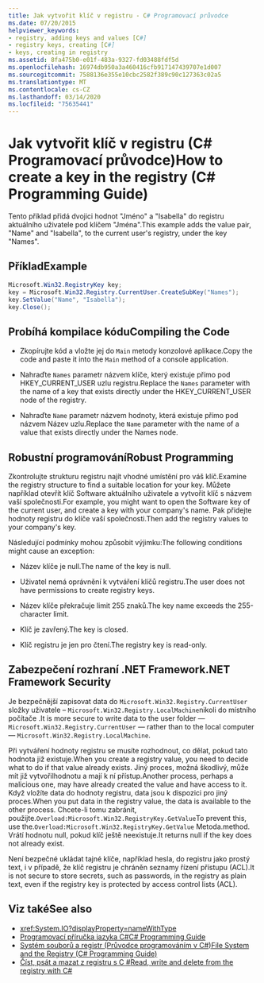 ```yaml
---
title: Jak vytvořit klíč v registru - C# Programovací průvodce
ms.date: 07/20/2015
helpviewer_keywords:
- registry, adding keys and values [C#]
- registry keys, creating [C#]
- keys, creating in registry
ms.assetid: 8fa475b0-e01f-483a-9327-fd03488fdf5d
ms.openlocfilehash: 16974db950a3a460416cfb917147439707e1d007
ms.sourcegitcommit: 7588136e355e10cbc2582f389c90c127363c02a5
ms.translationtype: MT
ms.contentlocale: cs-CZ
ms.lasthandoff: 03/14/2020
ms.locfileid: "75635441"
---
```

# <a name="how-to-create-a-key-in-the-registry-c-programming-guide"></a><span data-ttu-id="c4afe-102">Jak vytvořit klíč v registru (C# Programovací průvodce)</span><span class="sxs-lookup"><span data-stu-id="c4afe-102">How to create a key in the registry (C# Programming Guide)</span></span>
<span data-ttu-id="c4afe-103">Tento příklad přidá dvojici hodnot "Jméno" a "Isabella" do registru aktuálního uživatele pod klíčem "Jména".</span><span class="sxs-lookup"><span data-stu-id="c4afe-103">This example adds the value pair, "Name" and "Isabella", to the current user's registry, under the key "Names".</span></span>  
  
## <a name="example"></a><span data-ttu-id="c4afe-104">Příklad</span><span class="sxs-lookup"><span data-stu-id="c4afe-104">Example</span></span>  
  
```csharp  
Microsoft.Win32.RegistryKey key;  
key = Microsoft.Win32.Registry.CurrentUser.CreateSubKey("Names");  
key.SetValue("Name", "Isabella");  
key.Close();  
```  
  
## <a name="compiling-the-code"></a><span data-ttu-id="c4afe-105">Probíhá kompilace kódu</span><span class="sxs-lookup"><span data-stu-id="c4afe-105">Compiling the Code</span></span>  
  
- <span data-ttu-id="c4afe-106">Zkopírujte kód a vložte jej do `Main` metody konzolové aplikace.</span><span class="sxs-lookup"><span data-stu-id="c4afe-106">Copy the code and paste it into the `Main` method of a console application.</span></span>  
  
- <span data-ttu-id="c4afe-107">Nahraďte `Names` parametr názvem klíče, který existuje přímo pod HKEY_CURRENT_USER uzlu registru.</span><span class="sxs-lookup"><span data-stu-id="c4afe-107">Replace the `Names` parameter with the name of a key that exists directly under the HKEY_CURRENT_USER node of the registry.</span></span>  
  
- <span data-ttu-id="c4afe-108">Nahraďte `Name` parametr názvem hodnoty, která existuje přímo pod názvem Název uzlu.</span><span class="sxs-lookup"><span data-stu-id="c4afe-108">Replace the `Name` parameter with the name of a value that exists directly under the Names node.</span></span>  
  
## <a name="robust-programming"></a><span data-ttu-id="c4afe-109">Robustní programování</span><span class="sxs-lookup"><span data-stu-id="c4afe-109">Robust Programming</span></span>  
 <span data-ttu-id="c4afe-110">Zkontrolujte strukturu registru najít vhodné umístění pro váš klíč.</span><span class="sxs-lookup"><span data-stu-id="c4afe-110">Examine the registry structure to find a suitable location for your key.</span></span> <span data-ttu-id="c4afe-111">Můžete například otevřít klíč Software aktuálního uživatele a vytvořit klíč s názvem vaší společnosti.</span><span class="sxs-lookup"><span data-stu-id="c4afe-111">For example, you might want to open the Software key of the current user, and create a key with your company's name.</span></span> <span data-ttu-id="c4afe-112">Pak přidejte hodnoty registru do klíče vaší společnosti.</span><span class="sxs-lookup"><span data-stu-id="c4afe-112">Then add the registry values to your company's key.</span></span>  
  
 <span data-ttu-id="c4afe-113">Následující podmínky mohou způsobit výjimku:</span><span class="sxs-lookup"><span data-stu-id="c4afe-113">The following conditions might cause an exception:</span></span>  
  
- <span data-ttu-id="c4afe-114">Název klíče je null.</span><span class="sxs-lookup"><span data-stu-id="c4afe-114">The name of the key is null.</span></span>  
  
- <span data-ttu-id="c4afe-115">Uživatel nemá oprávnění k vytváření klíčů registru.</span><span class="sxs-lookup"><span data-stu-id="c4afe-115">The user does not have permissions to create registry keys.</span></span>  
  
- <span data-ttu-id="c4afe-116">Název klíče překračuje limit 255 znaků.</span><span class="sxs-lookup"><span data-stu-id="c4afe-116">The key name exceeds the 255-character limit.</span></span>  
  
- <span data-ttu-id="c4afe-117">Klíč je zavřený.</span><span class="sxs-lookup"><span data-stu-id="c4afe-117">The key is closed.</span></span>  
  
- <span data-ttu-id="c4afe-118">Klíč registru je jen pro čtení.</span><span class="sxs-lookup"><span data-stu-id="c4afe-118">The registry key is read-only.</span></span>  
  
## <a name="net-framework-security"></a><span data-ttu-id="c4afe-119">Zabezpečení rozhraní .NET Framework</span><span class="sxs-lookup"><span data-stu-id="c4afe-119">.NET Framework Security</span></span>  
 <span data-ttu-id="c4afe-120">Je bezpečnější zapisovat data do `Microsoft.Win32.Registry.CurrentUser` složky uživatele – `Microsoft.Win32.Registry.LocalMachine`nikoli do místního počítače .</span><span class="sxs-lookup"><span data-stu-id="c4afe-120">It is more secure to write data to the user folder — `Microsoft.Win32.Registry.CurrentUser` — rather than to the local computer — `Microsoft.Win32.Registry.LocalMachine`.</span></span>  
  
 <span data-ttu-id="c4afe-121">Při vytváření hodnoty registru se musíte rozhodnout, co dělat, pokud tato hodnota již existuje.</span><span class="sxs-lookup"><span data-stu-id="c4afe-121">When you create a registry value, you need to decide what to do if that value already exists.</span></span> <span data-ttu-id="c4afe-122">Jiný proces, možná škodlivý, může mít již vytvořilhodnotu a mají k ní přístup.</span><span class="sxs-lookup"><span data-stu-id="c4afe-122">Another process, perhaps a malicious one, may have already created the value and have access to it.</span></span> <span data-ttu-id="c4afe-123">Když vložíte data do hodnoty registru, data jsou k dispozici pro jiný proces.</span><span class="sxs-lookup"><span data-stu-id="c4afe-123">When you put data in the registry value, the data is available to the other process.</span></span> <span data-ttu-id="c4afe-124">Chcete-li tomu zabránit, použijte.`Overload:Microsoft.Win32.RegistryKey.GetValue`</span><span class="sxs-lookup"><span data-stu-id="c4afe-124">To prevent this, use the.`Overload:Microsoft.Win32.RegistryKey.GetValue`</span></span> <span data-ttu-id="c4afe-125">Metoda.</span><span class="sxs-lookup"><span data-stu-id="c4afe-125">method.</span></span> <span data-ttu-id="c4afe-126">Vrátí hodnotu null, pokud klíč ještě neexistuje.</span><span class="sxs-lookup"><span data-stu-id="c4afe-126">It returns null if the key does not already exist.</span></span>  
  
 <span data-ttu-id="c4afe-127">Není bezpečné ukládat tajné klíče, například hesla, do registru jako prostý text, i v případě, že klíč registru je chráněn seznamy řízení přístupu (ACL).</span><span class="sxs-lookup"><span data-stu-id="c4afe-127">It is not secure to store secrets, such as passwords, in the registry as plain text, even if the registry key is protected by access control lists (ACL).</span></span>  
  
## <a name="see-also"></a><span data-ttu-id="c4afe-128">Viz také</span><span class="sxs-lookup"><span data-stu-id="c4afe-128">See also</span></span>

- <xref:System.IO?displayProperty=nameWithType>
- [<span data-ttu-id="c4afe-129">Programovací příručka jazyka C#</span><span class="sxs-lookup"><span data-stu-id="c4afe-129">C# Programming Guide</span></span>](../index.md)
- [<span data-ttu-id="c4afe-130">Systém souborů a registr (Průvodce programováním v C#)</span><span class="sxs-lookup"><span data-stu-id="c4afe-130">File System and the Registry (C# Programming Guide)</span></span>](./index.md)
- [<span data-ttu-id="c4afe-131">Číst, psát a mazat z registru s C #</span><span class="sxs-lookup"><span data-stu-id="c4afe-131">Read, write and delete from the registry with C#</span></span>](https://www.codeproject.com/Articles/3389/Read-write-and-delete-from-registry-with-C)

